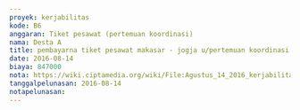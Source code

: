 ```yaml
---
proyek: kerjabilitas
kode: B6
anggaran: Tiket pesawat (pertemuan koordinasi)
nama: Desta A
title: pembayarna tiket pesawat makasar - jogja u/pertemuan koordinasi a.n yusnaeni
date: 2016-08-14
biaya: 847000
nota: https://wiki.ciptamedia.org/wiki/File:Agustus_14_2016_kerjabilitas_B6_tiket_berangkat_neni.JPG
tanggalpelunasan: 2016-08-14
notapelunasan:
---
```

